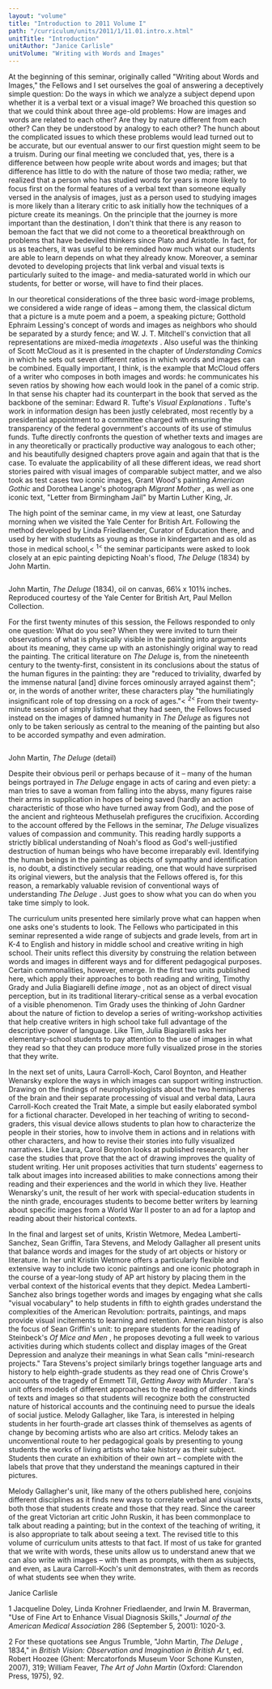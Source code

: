```yaml
---
layout: "volume"
title: "Introduction to 2011 Volume I"
path: "/curriculum/units/2011/1/11.01.intro.x.html"
unitTitle: "Introduction"
unitAuthor: "Janice Carlisle"
unitVolume: "Writing with Words and Images"
---
```

<body>
 <p>
  At the beginning of this seminar, originally called "Writing about Words and Images," the Fellows and I set ourselves the goal of answering a deceptively simple question: Do the ways in which we analyze a subject depend upon whether it is a verbal text or a visual image? We broached this question so that we could think about three age-old problems: How are images and words are related to each other? Are they by nature different from each other? Can they be understood by analogy to each other? The hunch about the complicated issues to which these problems would lead turned out to be accurate, but our eventual answer to our first question might seem to be a truism. During our final meeting we concluded that, yes, there is a difference between how people write about words and images; but that difference has little to do with the nature of those two media; rather, we realized that a person who has studied words for years is more likely to focus first on the formal features of a verbal text than someone equally versed in the analysis of images, just as a person used to studying images is more likely than a literary critic to ask initially how the techniques of a picture create its meanings. On the principle that the journey is more important than the destination, I don't think that there is any reason to bemoan the fact that we did not come to a theoretical breakthrough on problems that have bedeviled thinkers since Plato and Aristotle. In fact, for us as teachers, it was useful to be reminded how much what our students are able to learn depends on what they already know. Moreover, a seminar devoted to developing projects that link verbal and visual texts is particularly suited to the image- and media-saturated world in which our students, for better or worse, will have to find their places.
 </p>
<p>
  In our theoretical considerations of the three basic word-image problems, we considered a wide range of ideas – among them, the classical dictum that a picture is a mute poem and a poem, a speaking picture; Gotthold Ephraim Lessing's concept of words and images as neighbors who should be separated by a sturdy fence; and W. J. T. Mitchell's conviction that all representations are mixed-media
  <i>
   imagetexts
  </i>
  . Also useful was the thinking of Scott McCloud as it is presented in the chapter of
  <i>
   Understanding Comics
  </i>
  in which he sets out seven different ratios in which words and images can be combined. Equally important, I think, is the example that McCloud offers of a writer who composes in both images and words: he communicates his seven ratios by showing how each would look in the panel of a comic strip. In that sense his chapter had its counterpart in the book that served as the backbone of the seminar: Edward R. Tufte's
  <i>
   Visual Explanations
  </i>
  . Tufte's work in information design has been justly celebrated, most recently by a presidential appointment to a committee charged with ensuring the transparency of the federal government's accounts of its use of stimulus funds. Tufte directly confronts the question of whether texts and images are in any theoretically or practically productive way analogous to each other; and his beautifully designed chapters prove again and again that that is the case. To evaluate the applicability of all these different ideas, we read short stories paired with visual images of comparable subject matter, and we also took as test cases two iconic images, Grant Wood's painting
  <i>
   American Gothic
  </i>
  and Dorothea Lange's photograph
  <i>
   Migrant Mother
  </i>
  , as well as one iconic text, "Letter from Birmingham Jail" by Martin Luther King, Jr.
 </p>
<p>
  The high point of the seminar came, in my view at least, one Saturday morning when we visited the Yale Center for British Art. Following the method developed by Linda Friedlaender, Curator of Education there, and used by her with students as young as those in kindergarten and as old as those in medical school,&lt;
  <sup>
   1&lt;
  </sup>
  the seminar participants were asked to look closely at an epic painting depicting Noah's flood,
  <i>
   The Deluge
  </i>
  (1834) by John Martin.
 </p>
<p>
  <img alt="" src="../../../images/2011/1/11.01.in.01.jpg"/>
 </p>
<p>
  John Martin,
  <i>
   The Deluge
  </i>
  (1834), oil on canvas, 66¼ x 101¾ inches. Reproduced courtesy of the Yale Center for British Art, Paul Mellon Collection.
 </p>
<p>
  For the first twenty minutes of this session, the Fellows responded to only one question: What do you see? When they were invited to turn their observations of what is physically visible in the painting into arguments about its meaning, they came up with an astonishingly original way to read the painting. The critical literature on
  <i>
   The Deluge
  </i>
  is, from the nineteenth century to the twenty-first, consistent in its conclusions about the status of the human figures in the painting: they are "reduced to triviality, dwarfed by the immense natural [and] divine forces ominously arrayed against them"; or, in the words of another writer, these characters play "the humiliatingly insignificant role of top dressing on a rock of ages."&lt;
  <sup>
   2&lt;
  </sup>
  From their twenty-minute session of simply listing what they had seen, the Fellows focused instead on the images of damned humanity in
  <i>
   The Deluge
  </i>
  as figures not only to be taken seriously as central to the meaning of the painting but also to be accorded sympathy and even admiration.
 </p>
<p>
  <img alt="" src="../../../images/2011/1/11.01.in.02.jpg"/>
 </p>
<p>
  John Martin,
  <i>
   The Deluge
  </i>
  (detail)
 </p>
<p>
  Despite their obvious peril or perhaps because of it – many of the human beings portrayed in
  <i>
   The Deluge
  </i>
  engage in acts of caring and even piety: a man tries to save a woman from falling into the abyss, many figures raise their arms in supplication in hopes of being saved (hardly an action characteristic of those who have turned away from God), and the pose of the ancient and righteous Methuselah prefigures the crucifixion. According to the account offered by the Fellows in the seminar,
  <i>
   The Deluge
  </i>
  visualizes values of compassion and community. This reading hardly supports a strictly biblical understanding of Noah's flood as God's well-justified destruction of human beings who have become irreparably evil. Identifying the human beings in the painting as objects of sympathy and identification is, no doubt, a distinctively secular reading, one that would have surprised its original viewers, but the analysis that the Fellows offered is, for this reason, a remarkably valuable revision of conventional ways of understanding
  <i>
   The Deluge
  </i>
  . Just goes to show what you can do when you take time simply to look.
 </p>
<p>
  The curriculum units presented here similarly prove what can happen when one asks one's students to look. The Fellows who participated in this seminar represented a wide range of subjects and grade levels, from art in K-4 to English and history in middle school and creative writing in high school. Their units reflect this diversity by construing the relation between words and images in different ways and for different pedagogical purposes. Certain commonalities, however, emerge. In the first two units published here, which apply their approaches to both reading and writing, Timothy Grady and Julia Biagiarelli define
  <i>
   image
  </i>
  , not as an object of direct visual perception, but in its traditional literary-critical sense as a verbal evocation of a visible phenomenon. Tim Grady uses the thinking of John Gardner about the nature of fiction to develop a series of writing-workshop activities that help creative writers in high school take full advantage of the descriptive power of language. Like Tim, Julia Biagiarelli asks her elementary-school students to pay attention to the use of images in what they read so that they can produce more fully visualized prose in the stories that they write.
 </p>
<p>
  In the next set of units, Laura Carroll-Koch, Carol Boynton, and Heather Wenarsky explore the ways in which images can support writing instruction. Drawing on the findings of neurophysiologists about the two hemispheres of the brain and their separate processing of visual and verbal data, Laura Carroll-Koch created the Trait Mate, a simple but easily elaborated symbol for a fictional character. Developed in her teaching of writing to second-graders, this visual device allows students to plan how to characterize the people in their stories, how to involve them in actions and in relations with other characters, and how to revise their stories into fully visualized narratives. Like Laura, Carol Boynton looks at published research, in her case the studies that prove that the act of drawing improves the quality of student writing. Her unit proposes activities that turn students' eagerness to talk about images into increased abilities to make connections among their reading and their experiences and the world in which they live. Heather Wenarsky's unit, the result of her work with special-education students in the ninth grade, encourages students to become better writers by learning about specific images from a World War II poster to an ad for a laptop and reading about their historical contexts.
 </p>
<p>
  In the final and largest set of units, Kristin Wetmore, Medea Lamberti-Sanchez, Sean Griffin, Tara Stevens, and Melody Gallagher all present units that balance words and images for the study of art objects or history or literature. In her unit Kristin Wetmore offers a particularly flexible and extensive way to include two iconic paintings and one iconic photograph in the course of a year-long study of AP art history by placing them in the verbal context of the historical events that they depict. Medea Lamberti-Sanchez also brings together words and images by engaging what she calls "visual vocabulary" to help students in fifth to eighth grades understand the complexities of the American Revolution: portraits, paintings, and maps provide visual incitements to learning and retention. American history is also the focus of Sean Griffin's unit: to prepare students for the reading of Steinbeck's
  <i>
   Of Mice and Men
  </i>
  , he proposes devoting a full week to various activities during which students collect and display images of the Great Depression and analyze their meanings in what Sean calls "mini-research projects." Tara Stevens's project similarly brings together language arts and history to help eighth-grade students as they read one of Chris Crowe's accounts of the tragedy of Emmett Till,
  <i>
   Getting Away with Murder
  </i>
  . Tara's unit offers models of different approaches to the reading of different kinds of texts and images so that students will recognize both the constructed nature of historical accounts and the continuing need to pursue the ideals of social justice. Melody Gallagher, like Tara, is interested in helping students in her fourth-grade art classes think of themselves as agents of change by becoming artists who are also art critics. Melody takes an unconventional route to her pedagogical goals by presenting to young students the works of living artists who take history as their subject. Students then curate an exhibition of their own art – complete with the labels that prove that they understand the meanings captured in their pictures.
 </p>
<p>
  Melody Gallagher's unit, like many of the others published here, conjoins different disciplines as it finds new ways to correlate verbal and visual texts, both those that students create and those that they read. Since the career of the great Victorian art critic John Ruskin, it has been commonplace to talk about reading a painting; but in the context of the teaching of writing, it is also appropriate to talk about seeing a text. The revised title to this volume of curriculum units attests to that fact. If most of us take for granted that we write with words, these units allow us to understand anew that we can also write with images – with them as prompts, with them as subjects, and even, as Laura Carroll-Koch's unit demonstrates, with them as records of what students see when they write.
 </p>
<p>
  Janice Carlisle
 </p>
<p>
  1 Jacqueline Doley, Linda Krohner Friedlaender, and Irwin M. Braverman, "Use of Fine Art to Enhance Visual Diagnosis Skills,"
  <i>
   Journal of the American Medical Association
  </i>
  286 (September 5, 2001): 1020-3.
 </p>
<p>
  2 For these quotations see Angus Trumble, "John Martin,
  <i>
   The Deluge
  </i>
  , 1834," in
  <i>
   British Vision: Observation and Imagination in British Ar
  </i>
  t, ed. Robert Hoozee (Ghent: Mercatorfonds Museum Voor Schone Kunsten, 2007), 319; William Feaver,
  <i>
   The Art of John Martin
  </i>
  (Oxford: Clarendon Press, 1975), 92.
 </p>


</body>